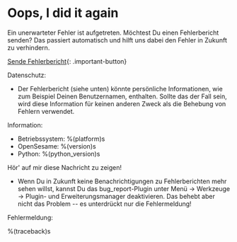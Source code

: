 # Oops, I did it again

Ein unerwarteter Fehler ist aufgetreten. Möchtest Du einen Fehlerbericht senden? Das passiert automatisch und hilft uns dabei den Fehler in Zukunft zu verhindern.

[Sende Fehlerbericht](opensesame://event.bug_report_send){: .important-button}

Datenschutz:

- Der Fehlerbericht (siehe unten) könnte persönliche Informationen, wie zum Beispiel Deinen Benutzernamen, enthalten. Sollte das der Fall sein, wird diese Information für keinen anderen Zweck als die Behebung von Fehlern verwendet.

Information:

- Betriebssystem: %(platform)s
- OpenSesame: %(version)s
- Python: %(python_version)s

Hör' auf mir diese Nachricht zu zeigen!

- Wenn Du in Zukunft keine Benachrichtigungen zu Fehlerberichten mehr sehen willst, kannst Du das bug_report-Plugin unter Menü → Werkzeuge → Plugin- und Erweiterungsmanager deaktivieren. Das behebt aber nicht das Problem -- es unterdrückt nur die Fehlermeldung!

Fehlermeldung:

%(traceback)s
